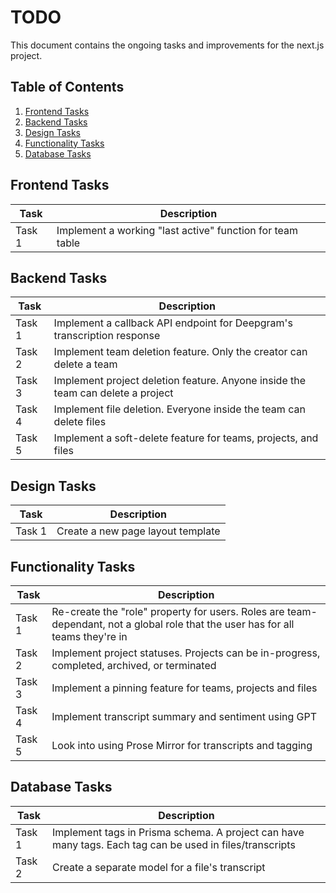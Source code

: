 # TODO

This document contains the ongoing tasks and improvements for the next.js project.

## Table of Contents

1. [Frontend Tasks](#frontend-tasks)
2. [Backend Tasks](#backend-tasks)
3. [Design Tasks](#design-tasks)
4. [Functionality Tasks](#functionality-tasks)
5. [Database Tasks](#database-tasks)

## Frontend Tasks

| Task   | Description                                               |
| ------ | --------------------------------------------------------- |
| Task 1 | Implement a working "last active" function for team table |

## Backend Tasks

| Task   | Description                                                                     |
| ------ | ------------------------------------------------------------------------------- |
| Task 1 | Implement a callback API endpoint for Deepgram's transcription response         |
| Task 2 | Implement team deletion feature. Only the creator can delete a team             |
| Task 3 | Implement project deletion feature. Anyone inside the team can delete a project |
| Task 4 | Implement file deletion. Everyone inside the team can delete files              |
| Task 5 | Implement a soft-delete feature for teams, projects, and files                  |

## Design Tasks

| Task   | Description                       |
| ------ | --------------------------------- |
| Task 1 | Create a new page layout template |

## Functionality Tasks

| Task   | Description                                                                                                                     |
| ------ | ------------------------------------------------------------------------------------------------------------------------------- |
| Task 1 | Re-create the "role" property for users. Roles are team-dependant, not a global role that the user has for all teams they're in |
| Task 2 | Implement project statuses. Projects can be in-progress, completed, archived, or terminated                                     |
| Task 3 | Implement a pinning feature for teams, projects and files                                                                       |
| Task 4 | Implement transcript summary and sentiment using GPT                                                                            |
| Task 5 | Look into using Prose Mirror for transcripts and tagging                                                                        |

## Database Tasks

| Task   | Description                                                                                              |
| ------ | -------------------------------------------------------------------------------------------------------- |
| Task 1 | Implement tags in Prisma schema. A project can have many tags. Each tag can be used in files/transcripts |
| Task 2 | Create a separate model for a file's transcript                                                          |
